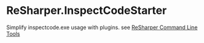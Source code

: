 # ReSharper.InspectCodeStarter
Simplify inspectcode.exe usage with plugins. see [ReSharper Command Line Tools](https://www.jetbrains.com/resharper/features/command-line.html)

